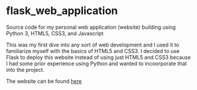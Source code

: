 # flask_web_application

Source code for my personal web application (website) building using Python 3, HTML5, CSS3, and Javascript


This was my first dive into any sort of web development and I used it to familiarize myself with the basics of HTML5 and CSS3. I decided to use Flask to deploy this website instead of using just HTML5 and CSS3 because I had some prior experience using Python and wanted to incoorporate that into the project.


The website can be found [here](http://davidherszenhaut.pythonanywhere.com/ "flask_web_application")
